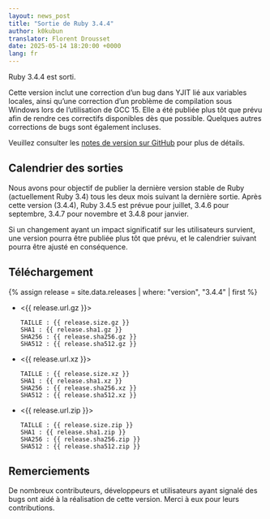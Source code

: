 ```yaml
---
layout: news_post
title: "Sortie de Ruby 3.4.4"
author: k0kubun
translator: Florent Drousset
date: 2025-05-14 18:20:00 +0000
lang: fr
---
```


Ruby 3.4.4 est sorti.

Cette version inclut une correction d’un bug dans YJIT lié aux variables locales, ainsi qu’une correction d’un problème de compilation sous Windows lors de l’utilisation de GCC 15.
Elle a été publiée plus tôt que prévu afin de rendre ces correctifs disponibles dès que possible.
Quelques autres corrections de bugs sont également incluses.

Veuillez consulter les [notes de version sur GitHub](https://github.com/ruby/ruby/releases/tag/v3_4_4) pour plus de détails.

## Calendrier des sorties

Nous avons pour objectif de publier la dernière version stable de Ruby (actuellement Ruby 3.4) tous les deux mois suivant la dernière sortie.
Après cette version (3.4.4), Ruby 3.4.5 est prévue pour juillet, 3.4.6 pour septembre, 3.4.7 pour novembre et 3.4.8 pour janvier.

Si un changement ayant un impact significatif sur les utilisateurs survient, une version pourra être publiée plus tôt que prévu, et le calendrier suivant pourra être ajusté en conséquence.

## Téléchargement

{% assign release = site.data.releases | where: "version", "3.4.4" | first %}

* <{{ release.url.gz }}>

      TAILLE : {{ release.size.gz }}
      SHA1 : {{ release.sha1.gz }}
      SHA256 : {{ release.sha256.gz }}
      SHA512 : {{ release.sha512.gz }}

* <{{ release.url.xz }}>

      TAILLE : {{ release.size.xz }}
      SHA1 : {{ release.sha1.xz }}
      SHA256 : {{ release.sha256.xz }}
      SHA512 : {{ release.sha512.xz }}

* <{{ release.url.zip }}>

      TAILLE : {{ release.size.zip }}
      SHA1 : {{ release.sha1.zip }}
      SHA256 : {{ release.sha256.zip }}
      SHA512 : {{ release.sha512.zip }}

## Remerciements

De nombreux contributeurs, développeurs et utilisateurs ayant signalé des bugs ont aidé à la réalisation de cette version.
Merci à eux pour leurs contributions.

